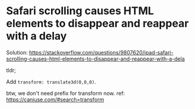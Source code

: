 # Safari scrolling causes HTML elements to disappear and reappear with a delay

Solution:
https://stackoverflow.com/questions/9807620/ipad-safari-scrolling-causes-html-elements-to-disappear-and-reappear-with-a-dela

tldr;

Add `transform: translate3d(0,0,0)`.

btw, we don't need prefix for transform now. ref: https://caniuse.com/#search=transform
